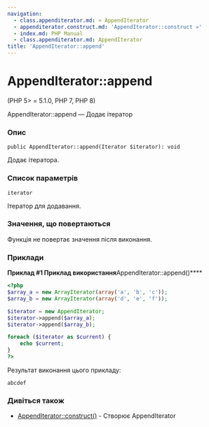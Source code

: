 ```yaml
---
navigation:
  - class.appenditerator.md: « AppendIterator
  - appenditerator.construct.md: 'AppendIterator::construct »'
  - index.md: PHP Manual
  - class.appenditerator.md: AppendIterator
title: 'AppendIterator::append'
---
```

# AppendIterator::append

(PHP 5> = 5.1.0, PHP 7, PHP 8)

AppendIterator::append — Додає ітератор

### Опис

```methodsynopsis
public AppendIterator::append(Iterator $iterator): void
```

Додає ітератора.

### Список параметрів

`iterator`

Ітератор для додавання.

### Значення, що повертаються

Функція не повертає значення після виконання.

### Приклади

**Приклад #1 Приклад використання**AppendIterator::append()\*\*\*\*

```php
<?php
$array_a = new ArrayIterator(array('a', 'b', 'c'));
$array_b = new ArrayIterator(array('d', 'e', 'f'));

$iterator = new AppendIterator;
$iterator->append($array_a);
$iterator->append($array_b);

foreach ($iterator as $current) {
    echo $current;
}
?>
```

Результат виконання цього прикладу:

```
abcdef
```

### Дивіться також

-   [AppendIterator::construct()](appenditerator.construct.md) - Створює AppendIterator
